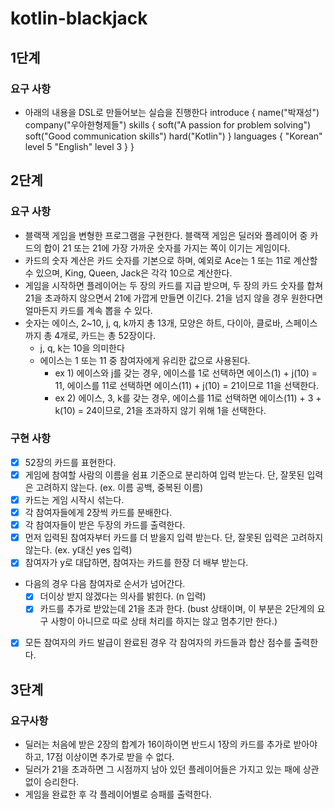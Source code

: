 # kotlin-blackjack

## 1단계

### 요구 사항
- 아래의 내용을 DSL로 만들어보는 실습을 진행한다
introduce {
    name("박재성")
    company("우아한형제들")
    skills {
        soft("A passion for problem solving")
        soft("Good communication skills")
        hard("Kotlin")
    }
    languages {
        "Korean" level 5
        "English" level 3
    }
}

## 2단계

### 요구 사항
- 블랙잭 게임을 변형한 프로그램을 구현한다. 블랙잭 게임은 딜러와 플레이어 중 카드의 합이 21 또는 21에 가장 가까운 숫자를 가지는 쪽이 이기는 게임이다.
- 카드의 숫자 계산은 카드 숫자를 기본으로 하며, 예외로 Ace는 1 또는 11로 계산할 수 있으며, King, Queen, Jack은 각각 10으로 계산한다.
- 게임을 시작하면 플레이어는 두 장의 카드를 지급 받으며, 두 장의 카드 숫자를 합쳐 21을 초과하지 않으면서 21에 가깝게 만들면 이긴다. 21을 넘지 않을 경우 원한다면 얼마든지 카드를 계속 뽑을 수 있다.
- 숫자는 에이스, 2~10, j, q, k까지 총 13개, 모양은 하트, 다이아, 클로바, 스페이스까지 총 4개로, 카드는 총 52장이다.
  - j, q, k는 10을 의미한다
  - 에이스는 1 또는 11 중 참여자에게 유리한 값으로 사용된다.
      - ex 1) 에이스와 j를 갖는 경우, 에이스를 1로 선택하면 에이스(1) + j(10) = 11, 에이스를 11로 선택하면 에이스(11) + j(10) = 21이므로 11을 선택한다.
      - ex 2) 에이스, 3, k를 갖는 경우, 에이스를 11로 선택하면 에이스(11) + 3 + k(10) = 24이므로, 21을 초과하지 않기 위해 1을 선택한다.

### 구현 사항
- [x] 52장의 카드를 표현한다.
- [x] 게임에 참여할 사람의 이름을 쉼표 기준으로 분리하여 입력 받는다. 단, 잘못된 입력은 고려하지 않는다. (ex. 이름 공백, 중복된 이름)
- [x] 카드는 게임 시작시 섞는다.
- [x] 각 참여자들에게 2장씩 카드를 분배한다.
- [x] 각 참여자들이 받은 두장의 카드를 출력한다.
- [x] 먼저 입력된 참여자부터 카드를 더 받을지 입력 받는다. 단, 잘못된 입력은 고려하지 않는다. (ex. y대신 yes 입력)
- [x] 참여자가 y로 대답하면, 참여자는 카드를 한장 더 배부 받는다.
- 다음의 경우 다음 참여자로 순서가 넘어간다.
  - [x] 더이상 받지 않겠다는 의사를 밝힌다. (n 입력)
  - [x] 카드를 추가로 받았는데 21을 초과 한다. (bust 상태이며, 이 부분은 2단계의 요구 사항이 아니므로 따로 상태 처리를 하지는 않고 멈추기만 한다.)
- [x] 모든 참여자의 카드 발급이 완료된 경우 각 참여자의 카드들과 합산 점수를 출력한다.

## 3단계

### 요구사항
- 딜러는 처음에 받은 2장의 합계가 16이하이면 반드시 1장의 카드를 추가로 받아야 하고, 17점 이상이면 추가로 받을 수 없다.
- 딜러가 21을 초과하면 그 시점까지 남아 있던 플레이어들은 가지고 있는 패에 상관 없이 승리한다.
- 게임을 완료한 후 각 플레이어별로 승패를 출력한다.
